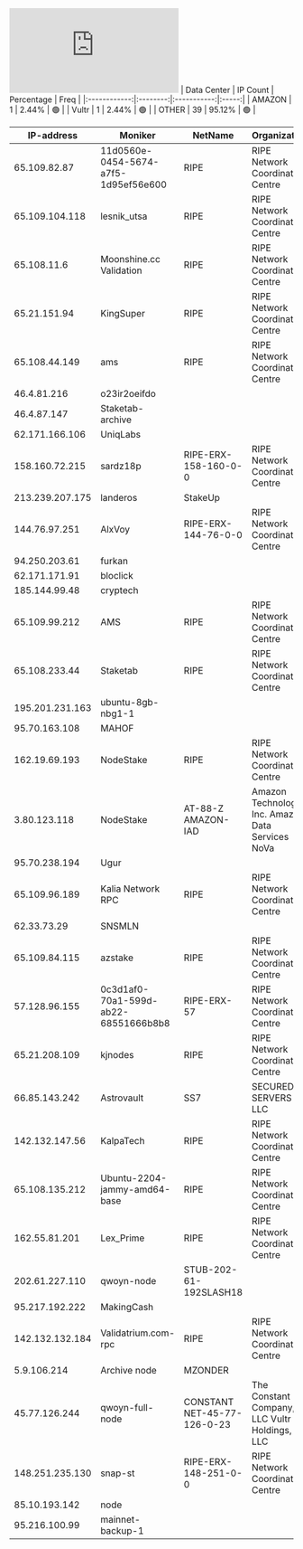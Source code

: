 ![Diagramm](https://github.com/obajay/StateSync-snapshots/blob/main/Projects/Qwoyn/1/README.md)
| Data Center | IP Count | Percentage | Freq |
|:------------:|:--------:|:-----------:|:-----:|
| AMAZON | 1 | 2.44% | 🟢 |
| Vultr | 1 | 2.44% | 🟢 |
| OTHER | 39 | 95.12% | 🟢 |

<!-- START_TABLE -->
| IP-address | Moniker | NetName | Organization |
|-------------|-------------|-------------|-------------|
| 65.109.82.87 | 11d0560e-0454-5674-a7f5-1d95ef56e600 | RIPE | RIPE Network Coordination Centre |
| 65.109.104.118 | lesnik_utsa | RIPE | RIPE Network Coordination Centre |
| 65.108.11.6 | Moonshine.cc Validation | RIPE | RIPE Network Coordination Centre |
| 65.21.151.94 | KingSuper | RIPE | RIPE Network Coordination Centre |
| 65.108.44.149 | ams | RIPE | RIPE Network Coordination Centre |
| 46.4.81.216 | o23ir2oeifdo |  |  |
| 46.4.87.147 | Staketab-archive |  |  |
| 62.171.166.106 | UniqLabs |  |  |
| 158.160.72.215 | sardz18p | RIPE-ERX-158-160-0-0 | RIPE Network Coordination Centre |
| 213.239.207.175 | landeros | StakeUp |  |  |
| 144.76.97.251 | AlxVoy | RIPE-ERX-144-76-0-0 | RIPE Network Coordination Centre |
| 94.250.203.61 | furkan |  |  |
| 62.171.171.91 | bloclick |  |  |
| 185.144.99.48 | cryptech |  |  |
| 65.109.99.212 | AMS | RIPE | RIPE Network Coordination Centre |
| 65.108.233.44 | Staketab | RIPE | RIPE Network Coordination Centre |
| 195.201.231.163 | ubuntu-8gb-nbg1-1 |  |  |
| 95.70.163.108 | MAHOF |  |  |
| 162.19.69.193 | NodeStake | RIPE | RIPE Network Coordination Centre |
| 3.80.123.118 | NodeStake | AT-88-Z AMAZON-IAD | Amazon Technologies Inc. Amazon Data Services NoVa |
| 95.70.238.194 | Ugur |  |  |
| 65.109.96.189 | Kalia Network RPC | RIPE | RIPE Network Coordination Centre |
| 62.33.73.29 | SNSMLN |  |  |
| 65.109.84.115 | azstake | RIPE | RIPE Network Coordination Centre |
| 57.128.96.155 | 0c3d1af0-70a1-599d-ab22-68551666b8b8 | RIPE-ERX-57 | RIPE Network Coordination Centre |
| 65.21.208.109 | kjnodes | RIPE | RIPE Network Coordination Centre |
| 66.85.143.242 | Astrovault | SS7 | SECURED SERVERS LLC |
| 142.132.147.56 | KalpaTech | RIPE | RIPE Network Coordination Centre |
| 65.108.135.212 | Ubuntu-2204-jammy-amd64-base | RIPE | RIPE Network Coordination Centre |
| 162.55.81.201 | Lex_Prime | RIPE | RIPE Network Coordination Centre |
| 202.61.227.110 | qwoyn-node | STUB-202-61-192SLASH18 |  |
| 95.217.192.222 | MakingCash |  |  |
| 142.132.132.184 | Validatrium.com-rpc | RIPE | RIPE Network Coordination Centre |
| 5.9.106.214 | Archive node | MZONDER |  |  |
| 45.77.126.244 | qwoyn-full-node | CONSTANT NET-45-77-126-0-23 | The Constant Company, LLC Vultr Holdings, LLC |
| 148.251.235.130 | snap-st | RIPE-ERX-148-251-0-0 | RIPE Network Coordination Centre |
| 85.10.193.142 | node |  |  |
| 95.216.100.99 | mainnet-backup-1 |  |  |

<!-- END_TABLE -->